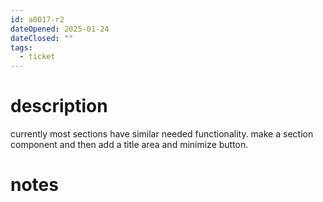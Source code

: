 ```yaml
---
id: a0017-r2
dateOpened: 2025-01-24
dateClosed: ""
tags:
  - ticket
---
```

# description
currently most sections have similar needed functionality. make a section component and then add a title area and minimize button.
# notes
